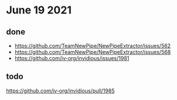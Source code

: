# June 19 2021

## done

- https://github.com/TeamNewPipe/NewPipeExtractor/issues/562
- https://github.com/TeamNewPipe/NewPipeExtractor/issues/568
- https://github.com/iv-org/invidious/issues/1981

## todo

https://github.com/iv-org/invidious/pull/1985
